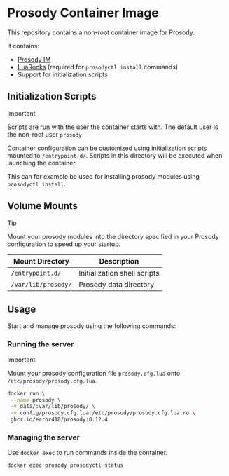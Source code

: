 # Prosody Container Image

This repository contains a non-root container image for Prosody.

It contains:

* [Prosody IM](https://prosody.im/)
* [LuaRocks](https://luarocks.org/) (required for `prosodyctl install` commands)
* Support for initialization scripts


## Initialization Scripts

> [!IMPORTANT]
> Scripts are run with the user the container starts with.
> The default user is the non-root user `prosody`

Container configuration can be customized using initialization scripts mounted to `/entrypoint.d/`. Scripts in this directory will be executed when launching the container.

This can for example be used for installing prosody modules using `prosodyctl install`.



## Volume Mounts

> [!TIP]
> Mount your prosody modules into the directory specified in your Prosody configuration to speed up your startup.


| Mount Directory     | Description                   |
| ---                 | ---                           |
| `/entrypoint.d/`    | Initialization shell scripts  |
| `/var/lib/prosody/` | Prosody data directory        |


## Usage

Start and manage prosody using the following commands:

### Running the server

> [!IMPORTANT]
> Mount your prosody configuration file `prosody.cfg.lua` onto `/etc/prosody/prosody.cfg.lua`.


```bash
docker run \
 --name prosody \
 -v data/:var/lib/prosody/ \
 -v config/prosody.cfg.lua:/etc/prosody/prosody.cfg.lua:ro \
 ghcr.io/error418/prosody:0.12.4

```

### Managing the server

Use `docker exec` to run commands inside the container.

```bash
docker exec prosody prosodyctl status

```
